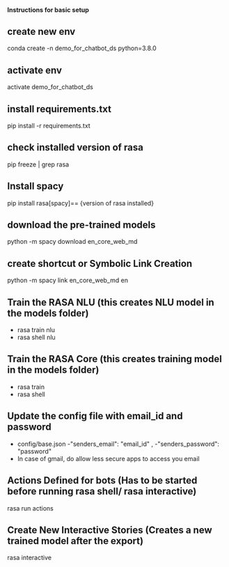 #### Instructions for basic setup

## create new env 
conda create -n demo_for_chatbot_ds python=3.8.0

## activate env
activate demo_for_chatbot_ds

## install requirements.txt
pip install -r requirements.txt

## check installed version of rasa
pip freeze | grep rasa

## Install spacy 
pip install rasa[spacy]== {version of rasa installed} 

## download the pre-trained models
python -m spacy download en_core_web_md

## create shortcut or Symbolic Link Creation
python -m spacy link en_core_web_md en    


## Train the RASA NLU (this creates NLU model in the models folder)
- rasa train nlu
- rasa shell nlu

## Train the RASA Core (this creates training model in the models folder)
- rasa train
- rasa shell

## Update the config file with email_id and password
- config/base.json
  -"senders_email": "email_id" ,
  -"senders_password": "password"
- In case of gmail, do allow less secure apps to access you email
## Actions Defined for bots (Has to be started before running rasa shell/ rasa interactive)
rasa run actions

## Create New Interactive Stories (Creates a new trained model after the export)
rasa interactive
